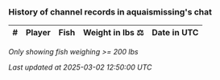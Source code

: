 ### History of channel records in aquaismissing's chat
| # | Player | Fish | Weight in lbs ⚖️ | Date in UTC |
|-----|------|--------|-----------|---------|

_Only showing fish weighing >= 200 lbs_

_Last updated at 2025-03-02 12:50:00 UTC_